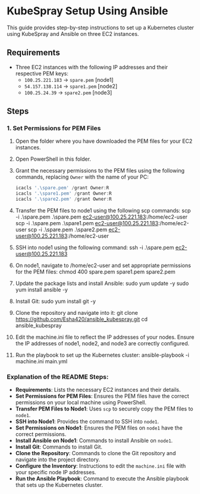 # KubeSpray Setup Using Ansible

This guide provides step-by-step instructions to set up a Kubernetes cluster using KubeSpray and Ansible on three EC2 instances.

## Requirements

- Three EC2 instances with the following IP addresses and their respective PEM keys:
  - `100.25.221.183` -> `spare.pem` [node1]
  - `54.157.138.114` -> `spare1.pem` [node2]
  - `100.25.24.39` -> `spare2.pem` [node3]

## Steps

### 1. Set Permissions for PEM Files

1. Open the folder where you have downloaded the PEM files for your EC2 instances.
2. Open PowerShell in this folder.
3. Grant the necessary permissions to the PEM files using the following commands, replacing `Owner` with the name of your PC:

   ```powershell
   icacls '.\spare.pem' /grant Owner:R
   icacls '.\spare1.pem' /grant Owner:R
   icacls '.\spare2.pem' /grant Owner:R

4. Transfer the PEM files to node1 using the following scp commands:
scp -i .\spare.pem .\spare.pem ec2-user@100.25.221.183:/home/ec2-user
scp -i .\spare.pem .\spare1.pem ec2-user@100.25.221.183:/home/ec2-user
scp -i .\spare.pem .\spare2.pem ec2-user@100.25.221.183:/home/ec2-user

5. SSH into node1 using the following command:
ssh -i .\spare.pem ec2-user@100.25.221.183

6. On node1, navigate to /home/ec2-user and set appropriate permissions for the PEM files:
chmod 400 spare.pem spare1.pem spare2.pem

7. Update the package lists and install Ansible:
sudo yum update -y
sudo yum install ansible -y

8. Install Git:
sudo yum install git -y

9. Clone the repository and navigate into it:
git clone https://github.com/Esha420/ansible_kubespray.git
cd ansible_kubespray

10. Edit the machine.ini file to reflect the IP addresses of your nodes. Ensure the IP addresses of node1, node2, and node3 are correctly configured.

11. Run the playbook to set up the Kubernetes cluster:
ansible-playbook -i machine.ini main.yml


### Explanation of the README Steps:

- **Requirements**: Lists the necessary EC2 instances and their details.
- **Set Permissions for PEM Files**: Ensures the PEM files have the correct permissions on your local machine using PowerShell.
- **Transfer PEM Files to Node1**: Uses `scp` to securely copy the PEM files to `node1`.
- **SSH into Node1**: Provides the command to SSH into `node1`.
- **Set Permissions on Node1**: Ensures the PEM files on `node1` have the correct permissions.
- **Install Ansible on Node1**: Commands to install Ansible on `node1`.
- **Install Git**: Commands to install Git.
- **Clone the Repository**: Commands to clone the Git repository and navigate into the project directory.
- **Configure the Inventory**: Instructions to edit the `machine.ini` file with your specific node IP addresses.
- **Run the Ansible Playbook**: Command to execute the Ansible playbook that sets up the Kubernetes cluster.
